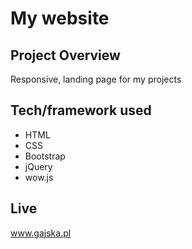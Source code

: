 # My website

## Project Overview

Responsive, landing page for my projects

## Tech/framework used

 - HTML
 - CSS
 - Bootstrap
 - jQuery
 - wow.js
 
## Live

www.gajska.pl
